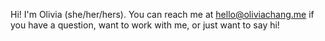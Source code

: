 Hi! I'm Olivia (she/her/hers). You can reach me at [hello@oliviachang.me](hello@oliviachang.me) if you have a question, want to work with me, or just want to say hi!
